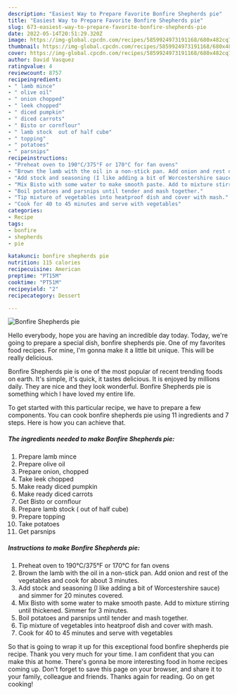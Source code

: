 ```yaml
---
description: "Easiest Way to Prepare Favorite Bonfire Shepherds pie"
title: "Easiest Way to Prepare Favorite Bonfire Shepherds pie"
slug: 673-easiest-way-to-prepare-favorite-bonfire-shepherds-pie
date: 2022-05-14T20:51:29.320Z
image: https://img-global.cpcdn.com/recipes/5859924973191168/680x482cq70/bonfire-shepherds-pie-recipe-main-photo.jpg
thumbnail: https://img-global.cpcdn.com/recipes/5859924973191168/680x482cq70/bonfire-shepherds-pie-recipe-main-photo.jpg
cover: https://img-global.cpcdn.com/recipes/5859924973191168/680x482cq70/bonfire-shepherds-pie-recipe-main-photo.jpg
author: David Vasquez
ratingvalue: 4
reviewcount: 8757
recipeingredient:
- " lamb mince"
- " olive oil"
- " onion chopped"
- " leek chopped"
- " diced pumpkin"
- " diced carrots"
- " Bisto or cornflour"
- " lamb stock  out of half cube"
- " topping"
- " potatoes"
- " parsnips"
recipeinstructions:
- "Preheat oven to 190°C/375°F or 170°C for fan ovens"
- "Brown the lamb with the oil in a non-stick pan. Add onion and rest of the vegetables and cook for about 3 minutes."
- "Add stock and seasoning (I like adding a bit of Worcestershire sauce)  and simmer for 20 minutes covered."
- "Mix Bisto with some water to make smooth paste. Add to mixture stirring until thickened. Simmer for 3 minutes."
- "Boil potatoes and parsnips until tender and mash together."
- "Tip mixture of vegetables into heatproof dish and cover with mash."
- "Cook for 40 to 45 minutes and serve with vegetables"
categories:
- Recipe
tags:
- bonfire
- shepherds
- pie

katakunci: bonfire shepherds pie 
nutrition: 115 calories
recipecuisine: American
preptime: "PT15M"
cooktime: "PT51M"
recipeyield: "2"
recipecategory: Dessert

---
```



![Bonfire Shepherds pie](https://img-global.cpcdn.com/recipes/5859924973191168/680x482cq70/bonfire-shepherds-pie-recipe-main-photo.jpg)

Hello everybody, hope you are having an incredible day today. Today, we're going to prepare a special dish, bonfire shepherds pie. One of my favorites food recipes. For mine, I'm gonna make it a little bit unique. This will be really delicious.



Bonfire Shepherds pie is one of the most popular of recent trending foods on earth. It's simple, it's quick, it tastes delicious. It is enjoyed by millions daily. They are nice and they look wonderful. Bonfire Shepherds pie is something which I have loved my entire life.


To get started with this particular recipe, we have to prepare a few components. You can cook bonfire shepherds pie using 11 ingredients and 7 steps. Here is how you can achieve that.

<!--inarticleads1-->

##### The ingredients needed to make Bonfire Shepherds pie:

1. Prepare  lamb mince
1. Prepare  olive oil
1. Prepare  onion, chopped
1. Take  leek chopped
1. Make ready  diced pumpkin
1. Make ready  diced carrots
1. Get  Bisto or cornflour
1. Prepare  lamb stock ( out of half cube)
1. Prepare  topping
1. Take  potatoes
1. Get  parsnips




<!--inarticleads2-->

##### Instructions to make Bonfire Shepherds pie:

1. Preheat oven to 190°C/375°F or 170°C for fan ovens
1. Brown the lamb with the oil in a non-stick pan. Add onion and rest of the vegetables and cook for about 3 minutes.
1. Add stock and seasoning (I like adding a bit of Worcestershire sauce)  and simmer for 20 minutes covered.
1. Mix Bisto with some water to make smooth paste. Add to mixture stirring until thickened. Simmer for 3 minutes.
1. Boil potatoes and parsnips until tender and mash together.
1. Tip mixture of vegetables into heatproof dish and cover with mash.
1. Cook for 40 to 45 minutes and serve with vegetables




So that is going to wrap it up for this exceptional food bonfire shepherds pie recipe. Thank you very much for your time. I am confident that you can make this at home. There's gonna be more interesting food in home recipes coming up. Don't forget to save this page on your browser, and share it to your family, colleague and friends. Thanks again for reading. Go on get cooking!
